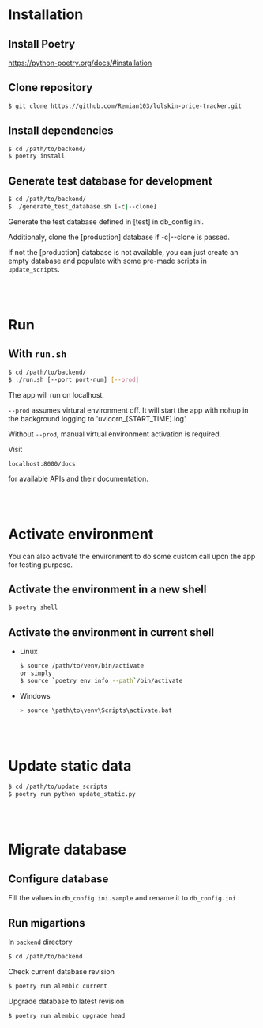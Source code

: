 # Installation
## Install Poetry
https://python-poetry.org/docs/#installation

## Clone repository
```bash
$ git clone https://github.com/Remian103/lolskin-price-tracker.git
```

## Install dependencies
```bash
$ cd /path/to/backend/
$ poetry install
```

## Generate test database for development
```bash
$ cd /path/to/backend/
$ ./generate_test_database.sh [-c|--clone]
```
Generate the test database defined in [test] in db_config.ini.

Additionaly, clone the [production] database if -c|--clone is passed.

If not the [production] database is not available, you can just create an empty database and populate with some pre-made scripts in `update_scripts`.

<br/>
<br/>


# Run
## With `run.sh`
```bash
$ cd /path/to/backend/
$ ./run.sh [--port port-num] [--prod]
```
The app will run on localhost.

`--prod` assumes virtural environment off. It will start the app with nohup in the background logging to 'uvicorn_[START_TIME].log'

Without `--prod`, manual virtual environment activation is required.

Visit
```
localhost:8000/docs
```
for available APIs and their documentation.

<br/>
<br/>


# Activate environment
You can also activate the environment to do some custom call upon the app for testing purpose.

## Activate the environment in a new shell
```bash
$ poetry shell
```

## Activate the environment in current shell
- Linux
    ```bash
    $ source /path/to/venv/bin/activate
    or simply
    $ source `poetry env info --path`/bin/activate
    ```
 - Windows
    ```bash
    > source \path\to\venv\Scripts\activate.bat
    ```
<br/>
<br/>


# Update static data
```bash
$ cd /path/to/update_scripts
$ poetry run python update_static.py
```
<br/>
<br/>


# Migrate database
## Configure database
Fill the values in `db_config.ini.sample` and rename it to `db_config.ini`

## Run migartions
In `backend` directory
```bash
$ cd /path/to/backend
```
Check current database revision
```bash
$ poetry run alembic current
```
Upgrade database to latest revision
```bash
$ poetry run alembic upgrade head
```
<br/>
<br/>
